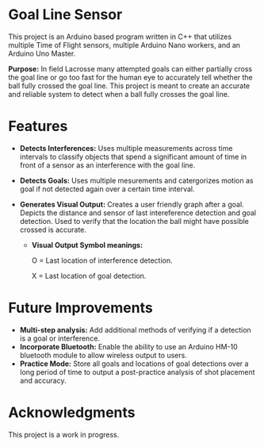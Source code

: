 # Goal Line Sensor

This project is an Arduino based program written in C++ that utilizes multiple Time of Flight sensors, multiple Arduino Nano workers, and an Arduino Uno Master. 

**Purpose:** In field Lacrosse many attempted goals can either partially cross the goal line or go too fast for the human eye to accurately tell whether the ball fully crossed the goal line. This project is meant to create an accurate and reliable system to detect when a ball fully crosses the goal line. 

# Features

- **Detects Interferences:** Uses multiple measurements across time intervals to classify objects that spend a significant amount of time in front of a sensor as an interference with the goal line.
- **Detects Goals:** Uses multiple mesurements and catergorizes motion as goal if not detected again over a certain time interval.
- **Generates Visual Output:** Creates a user friendly graph after a goal. Depicts the distance and sensor of last intereference detection and goal detection. Used to verify that the location the ball might have possible crossed is accurate.

   -
      **Visual Output Symbol meanings:**

     O = Last location of interference detection.

     X = Last location of goal detection.

# Future Improvements

- **Multi-step analysis:** Add additional methods of verifying if a detection is a goal or interference. 
- **Incorporate Bluetooth:** Enable the ability to use an Arduino HM-10 bluetooth module to allow wireless output to users.
- **Practice Mode:** Store all goals and locations of goal detections over a long period of time to output a post-practice analysis of shot placement and accuracy. 


# Acknowledgments
This project is a work in progress.




